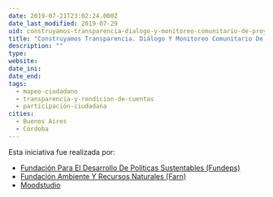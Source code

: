 ```yaml
---
date: 2019-07-21T23:02:24.000Z
date_last_modified: 2019-07-29
uid: construyamos-transparencia-dialogo-y-monitoreo-comunitario-de-proyectos-de-infraestructura
title: "Construyamos Transparencia. Diálogo Y Monitoreo Comunitario De Proyectos De Infraestructura"
description: ""
type: 
website: 
date_ini: 
date_end: 
tags:
  - mapeo-ciudadano
  - transparencia-y-rendicion-de-cuentas
  - participación-ciudadana
cities: 
  - Buenos Aires
  - Córdoba
---
```


Esta iniciativa fue realizada por:

- [Fundación Para El Desarrollo De Políticas Sustentables (Fundeps)](/organizaciones/fundacion-para-el-desarrollo-de-politicas-sustentables-fundeps)
- [Fundación Ambiente Y Recursos Naturales (Farn)](/organizaciones/fundacion-ambiente-y-recursos-naturales-farn)
- [Moodstudio](/organizaciones/moodstudio)
